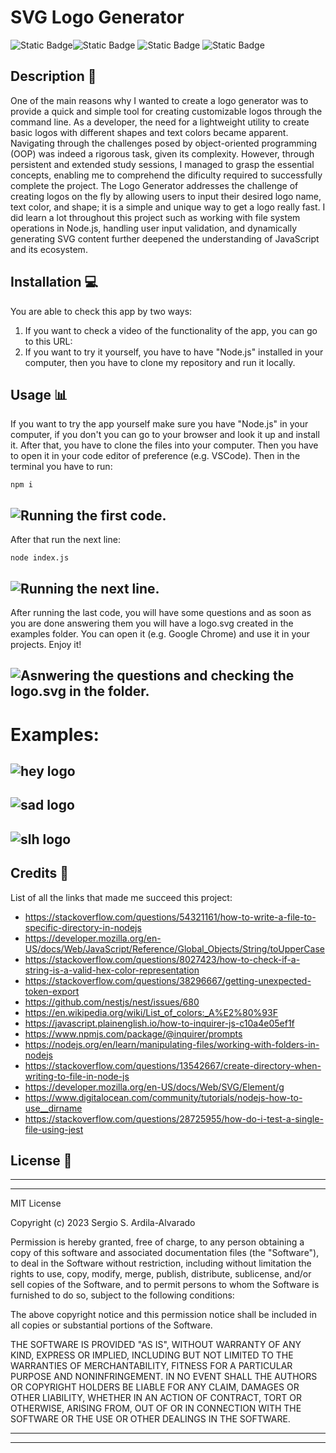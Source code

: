 # SVG Logo Generator
![Static Badge](https://img.shields.io/badge/JavaScript-F7DF1E?style=for-the-badge&logo=javascript&labelColor=black)![Static Badge](https://img.shields.io/badge/Node.js-%23339933?style=for-the-badge&logo=node.js&labelColor=black)
![Static Badge](https://img.shields.io/badge/JEST%20-%20%23C21325?style=for-the-badge&logo=jest&logoColor=%23C21325&labelColor=black)
![Static Badge](https://img.shields.io/badge/MIT-%2316A5F3?style=for-the-badge&label=License)

## Description  :bookmark_tabs:
One of the main reasons why I wanted to create a logo generator was to provide a quick and simple tool for creating customizable logos through the command line. As a developer, the need for a lightweight utility to create basic logos with different shapes and text colors became apparent. Navigating through the challenges posed by object-oriented programming (OOP) was indeed a rigorous task, given its complexity. However, through persistent and extended study sessions, I managed to grasp the essential concepts, enabling me to comprehend the dificulty required to successfully complete the project. The Logo Generator addresses the challenge of creating logos on the fly by allowing users to input their desired logo name, text color, and shape; it is a simple and unique way to get a logo really fast. I did learn a lot throughout this project such as working with file system operations in Node.js, handling user input validation, and dynamically generating SVG content further deepened the understanding of JavaScript and its ecosystem.

## Installation :computer:

You are able to check this app by two ways:

 1. If you want to check a video of the functionality of the app, you can go to this URL: 
 2. If you want to try it yourself, you have to have "Node.js" installed in your computer, then you have to clone my repository and run it locally.

## Usage :bar_chart:

If you want to try the app yourself make sure you have "Node.js" in your computer, if you don't you can go to your browser and look it up and install it. After that, you have to clone the files into your computer. Then you have to open it in your code editor of preference (e.g. VSCode). Then in the terminal you have to run:
    
    npm i

 
 ![Running the first code.](images/screen1.png)
 ---
After that run the next line:

    node index.js

 ![Running the next line.](images/screen2.png)
 ---
After running the last code, you will have some questions and as soon as you are done answering them you will have a logo.svg created in the examples folder. You can open it (e.g. Google Chrome) and use it in your projects. Enjoy it!

 ![Asnwering the questions and checking the logo.svg in the folder.](images/screen3.png)
 ---
# Examples:

![hey logo](examples/HEY.svg)
 ---
![sad logo](examples/SAD.svg)
 ---
![slh logo](examples/SLH.svg)
 ---

## Credits :email:

List of all the links that made me succeed this project:
- https://stackoverflow.com/questions/54321161/how-to-write-a-file-to-specific-directory-in-nodejs
- https://developer.mozilla.org/en-US/docs/Web/JavaScript/Reference/Global_Objects/String/toUpperCase
- https://stackoverflow.com/questions/8027423/how-to-check-if-a-string-is-a-valid-hex-color-representation
- https://stackoverflow.com/questions/38296667/getting-unexpected-token-export 
- https://github.com/nestjs/nest/issues/680
- https://en.wikipedia.org/wiki/List_of_colors:_A%E2%80%93F
- https://javascript.plainenglish.io/how-to-inquirer-js-c10a4e05ef1f
- https://www.npmjs.com/package/@inquirer/prompts
- https://nodejs.org/en/learn/manipulating-files/working-with-folders-in-nodejs
- https://stackoverflow.com/questions/13542667/create-directory-when-writing-to-file-in-node-js
- https://developer.mozilla.org/en-US/docs/Web/SVG/Element/g
- https://www.digitalocean.com/community/tutorials/nodejs-how-to-use__dirname
- https://stackoverflow.com/questions/28725955/how-do-i-test-a-single-file-using-jest

## License :memo:
---
---
MIT License

Copyright (c) 2023 Sergio S. Ardila-Alvarado

Permission is hereby granted, free of charge, to any person obtaining a copy
of this software and associated documentation files (the "Software"), to deal
in the Software without restriction, including without limitation the rights
to use, copy, modify, merge, publish, distribute, sublicense, and/or sell
copies of the Software, and to permit persons to whom the Software is
furnished to do so, subject to the following conditions:

The above copyright notice and this permission notice shall be included in all
copies or substantial portions of the Software.

THE SOFTWARE IS PROVIDED "AS IS", WITHOUT WARRANTY OF ANY KIND, EXPRESS OR
IMPLIED, INCLUDING BUT NOT LIMITED TO THE WARRANTIES OF MERCHANTABILITY,
FITNESS FOR A PARTICULAR PURPOSE AND NONINFRINGEMENT. IN NO EVENT SHALL THE
AUTHORS OR COPYRIGHT HOLDERS BE LIABLE FOR ANY CLAIM, DAMAGES OR OTHER
LIABILITY, WHETHER IN AN ACTION OF CONTRACT, TORT OR OTHERWISE, ARISING FROM,
OUT OF OR IN CONNECTION WITH THE SOFTWARE OR THE USE OR OTHER DEALINGS IN THE
SOFTWARE.

---
---
